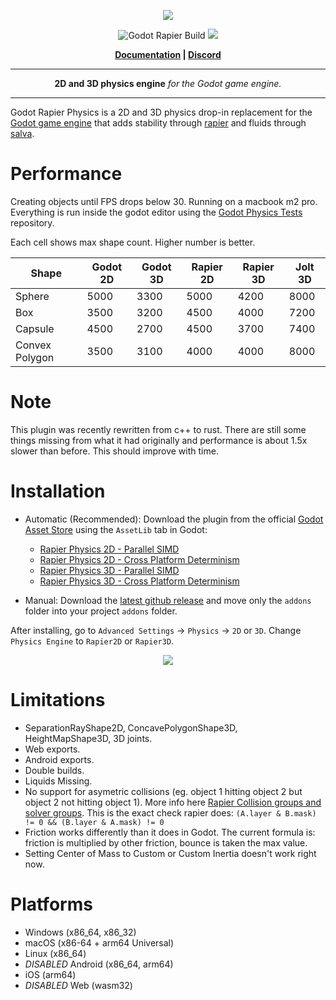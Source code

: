 <p align="center">
<img src="https://github.com/appsinacup/godot-rapier-physics/blob/main/logo.jpg?raw=true"/>
</p>
<p align="center">
        <img src="https://github.com/appsinacup/godot-rapier-physics/actions/workflows/runner.yml/badge.svg?branch=main"
            alt="Godot Rapier Build"></a>
        <img src="https://img.shields.io/badge/Godot-4.2-%23478cbf?logo=godot-engine&logoColor=white" />
</p>

<p align = "center">
    <strong>
        <a href="https://github.com/appsinacup/godot-rapier-physics/blob/main/docs/DOCUMENTATION.md">Documentation</a> | <a href="https://discord.gg/56dMud8HYn">Discord</a>
    </strong>
</p>


-----

<p align = "center">
<b>2D and 3D physics engine</b>
<i>for the Godot game engine.</i>
</p>

-----

Godot Rapier Physics is a 2D and 3D physics drop-in replacement for the [Godot game engine](https://github.com/godotengine/godot) that adds stability through [rapier](https://github.com/dimforge/rapier) and fluids through [salva](https://github.com/dimforge/salva).

# Performance

Creating objects until FPS drops below 30. Running on a macbook m2 pro. Everything is run inside the godot editor using the [Godot Physics Tests](https://github.com/fabriceci/Godot-Physics-Tests) repository.

Each cell shows max shape count. Higher number is better.

Shape|Godot 2D|Godot 3D|Rapier 2D|Rapier 3D|Jolt 3D
-|-|-|-|-|-
Sphere|5000|3300|5000|4200|8000
Box|3500|3200|4500|4000|7200
Capsule|4500|2700|4500|3700|7400
Convex Polygon|3500|3100|4000|4000|8000

# Note

This plugin was recently rewritten from c++ to rust. There are still some things missing from what it had originally and performance is about 1.5x slower than before. This should improve with time.

# Installation

- Automatic (Recommended): Download the plugin from the official [Godot Asset Store](https://godotengine.org/asset-library/asset/2267) using the `AssetLib` tab in Godot:
    - [Rapier Physics 2D - Parallel SIMD](https://godotengine.org/asset-library/asset/2267)
    - [Rapier Physics 2D - Cross Platform Determinism](https://godotengine.org/asset-library/asset/2815)
    - [Rapier Physics 3D - Parallel SIMD](https://godotengine.org/asset-library/asset/3084)
    - [Rapier Physics 3D - Cross Platform Determinism](https://godotengine.org/asset-library/asset/3085)

- Manual: Download the [latest github release](https://github.com/appsinacup/godot-rapier-physics/releases/latest) and move only the `addons` folder into your project `addons` folder.

After installing, go to `Advanced Settings` -> `Physics` -> `2D` or `3D`. Change `Physics Engine` to `Rapier2D` or `Rapier3D`.

<p align="center">
<img src="docs/rapier-vid.gif"/>
</p>

# Limitations

- SeparationRayShape2D, ConcavePolygonShape3D, HeightMapShape3D, 3D joints.
- Web exports.
- Android exports.
- Double builds.
- Liquids Missing.
- No support for asymetric collisions (eg. object 1 hitting object 2 but object 2 not hitting object 1). More info here [Rapier Collision groups and solver groups](https://rapier.rs/docs/user_guides/rust/colliders/#collision-groups-and-solver-groups). This is the exact check rapier does: `(A.layer & B.mask) != 0 && (B.layer & A.mask) != 0`
- Friction works differently than it does in Godot. The current formula is: friction is multiplied by other friction, bounce is taken the max value.
- Setting Center of Mass to Custom or Custom Inertia doesn't work right now.

# Platforms

- Windows (x86_64, x86_32)
- macOS (x86-64 + arm64 Universal)
- Linux (x86_64)
- *DISABLED* Android (x86_64, arm64)
- iOS (arm64)
- *DISABLED* Web (wasm32)
